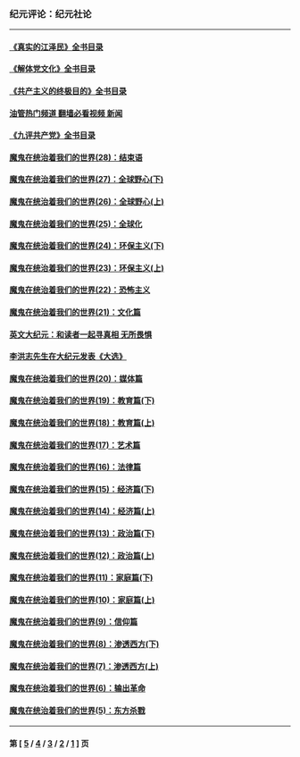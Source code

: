 ### 纪元评论：纪元社论
---
#### [《真实的江泽民》全书目录](../../pages/nsc422/n13721399.md?10290330) 
#### [《解体党文化》全书目录](../../pages/nsc422/n13721157.md?10290330) 
#### [《共产主义的终极目的》全书目录](../../pages/nsc422/n13721048.md?10290330) 
#### [油管热门频道 翻墙必看视频 新闻](ok?10290330)
#### [《九评共产党》全书目录](../../pages/nsc422/n13708085.md?10290330) 
#### [魔鬼在统治着我们的世界(28)：结束语](../../pages/nsc422/n10936246.md?10290330) 
#### [魔鬼在统治着我们的世界(27)：全球野心(下)](../../pages/nsc422/n10928319.md?10290330) 
#### [魔鬼在统治着我们的世界(26)：全球野心(上)](../../pages/nsc422/n10900318.md?10290330) 
#### [魔鬼在统治着我们的世界(25)：全球化](../../pages/nsc422/n10788205.md?10290330) 
#### [魔鬼在统治着我们的世界(24)：环保主义(下)](../../pages/nsc422/n10695307.md?10290330) 
#### [魔鬼在统治着我们的世界(23)：环保主义(上)](../../pages/nsc422/n10688613.md?10290330) 
#### [魔鬼在统治着我们的世界(22)：恐怖主义](../../pages/nsc422/n10614727.md?10290330) 
#### [魔鬼在统治着我们的世界(21)：文化篇](../../pages/nsc422/n10597706.md?10290330) 
#### [英文大纪元：和读者一起寻真相 无所畏惧](../../pages/nsc422/n12542027.md?10290330) 
#### [李洪志先生在大纪元发表《大选》](../../pages/nsc422/n12534746.md?10290330) 
#### [魔鬼在统治着我们的世界(20)：媒体篇](../../pages/nsc422/n10586579.md?10290330) 
#### [魔鬼在统治着我们的世界(19)：教育篇(下)](../../pages/nsc422/n10564808.md?10290330) 
#### [魔鬼在统治着我们的世界(18)：教育篇(上)](../../pages/nsc422/n10526970.md?10290330) 
#### [魔鬼在统治着我们的世界(17)：艺术篇](../../pages/nsc422/n10499093.md?10290330) 
#### [魔鬼在统治着我们的世界(16)：法律篇](../../pages/nsc422/n10485969.md?10290330) 
#### [魔鬼在统治着我们的世界(15)：经济篇(下)](../../pages/nsc422/n10469975.md?10290330) 
#### [魔鬼在统治着我们的世界(14)：经济篇(上)](../../pages/nsc422/n10457370.md?10290330) 
#### [魔鬼在统治着我们的世界(13)：政治篇(下)](../../pages/nsc422/n10448270.md?10290330) 
#### [魔鬼在统治着我们的世界(12)：政治篇(上)](../../pages/nsc422/n10444576.md?10290330) 
#### [魔鬼在统治着我们的世界(11)：家庭篇(下)](../../pages/nsc422/n10440961.md?10290330) 
#### [魔鬼在统治着我们的世界(10)：家庭篇(上)](../../pages/nsc422/n10435448.md?10290330) 
#### [魔鬼在统治着我们的世界(9)：信仰篇](../../pages/nsc422/n10432159.md?10290330) 
#### [魔鬼在统治着我们的世界(8)：渗透西方(下)](../../pages/nsc422/n10429603.md?10290330) 
#### [魔鬼在统治着我们的世界(7)：渗透西方(上)](../../pages/nsc422/n10426013.md?10290330) 
#### [魔鬼在统治着我们的世界(6)：输出革命](../../pages/nsc422/n10421536.md?10290330) 
#### [魔鬼在统治着我们的世界(5)：东方杀戮](../../pages/nsc422/n10417707.md?10290330) 

---
#### 第 [ [5](./5.md?10290330) / [4](./4.md?10290330) / [3](./3.md?10290330) / [2](./2.md?10290330) / [1](./1.md?10290330) ] 页
